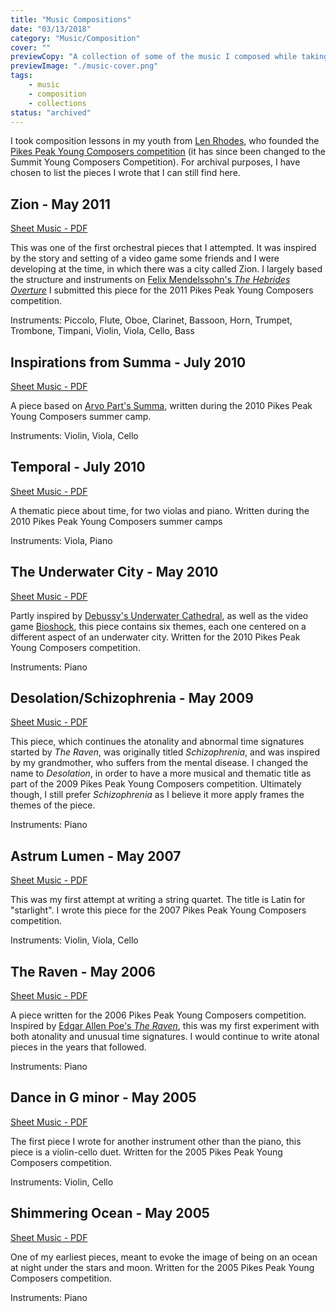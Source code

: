 ```yaml
---
title: "Music Compositions"
date: "03/13/2018"
category: "Music/Composition"
cover: ""
previewCopy: "A collection of some of the music I composed while taking composition lessons"
previewImage: "./music-cover.png"
tags:
    - music
    - composition
    - collections
status: "archived"
---
```

I took composition lessons in my youth from [Len Rhodes](https://lenrhodesmusic.com/), who founded the [Pikes Peak Young Composers competition](https://summitmusicandarts.org/pages/young-composers-competition) (it has since been changed to the Summit Young Composers Competition). For archival purposes, I have chosen to list the pieces I wrote that I can still find here.

## Zion - May 2011
[Sheet Music - PDF](./zion-tbj.pdf)

This was one of the first orchestral pieces that I attempted. It was inspired by the story and setting of a video game some friends and I were developing at the time, in which there was a city called Zion. I largely based the structure and instruments on [Felix Mendelssohn's _The Hebrides Overture_](https://www.youtube.com/watch?v=a3MiETaBSnc) I submitted this piece for the 2011 Pikes Peak Young Composers competition.

Instruments: Piccolo, Flute, Oboe, Clarinet, Bassoon, Horn, Trumpet, Trombone, Timpani, Violin, Viola, Cello, Bass

## Inspirations from Summa - July 2010
[Sheet Music - PDF](./inspirations-from-summa-tbj.pdf)

A piece based on [Arvo Part's Summa](https://www.youtube.com/watch?v=PzSlmWQuHFw), written during the 2010 Pikes Peak Young Composers summer camp.

Instruments: Violin, Viola, Cello

## Temporal - July 2010
[Sheet Music - PDF](./temporal-tbj.pdf)

A thematic piece about time, for two violas and piano.  Written during the 2010 Pikes Peak Young Composers summer camps

Instruments: Viola, Piano

## The Underwater City - May 2010

<sc-audio-player track-number="442830624" secret-token="s-K4fdH"></sc-audio-player>

[Sheet Music - PDF](./the-underwater-city-tbj.pdf)

Partly inspired by [Debussy's Underwater Cathedral](https://www.youtube.com/watch?v=JAVyKDDsM3s), as well as the video game [Bioshock](https://en.wikipedia.org/wiki/BioShock), this piece contains six themes, each one centered on a different aspect of an underwater city. Written for the 2010 Pikes Peak Young Composers competition.

Instruments: Piano

## Desolation/Schizophrenia - May 2009
[Sheet Music - PDF](./desolation-tbj.pdf)

This piece, which continues the atonality and abnormal time signatures started by _The Raven_, was originally titled _Schizophrenia_, and was inspired by my grandmother, who suffers from the mental disease. I changed the name to _Desolation_, in order to have a more musical and thematic title as part of the 2009 Pikes Peak Young Composers competition. Ultimately though, I still prefer _Schizophrenia_ as I believe it more apply frames the themes of the piece.

Instruments: Piano

## Astrum Lumen - May 2007
[Sheet Music - PDF](./astrum-lumen-tbj.pdf)

This was my first attempt at writing a string quartet. The title is Latin for "starlight". I wrote this piece for the 2007 Pikes Peak Young Composers competition.

Instruments: Violin, Viola, Cello

## The Raven - May 2006
[Sheet Music - PDF](./the-raven-tbj.pdf)

A piece written for the 2006 Pikes Peak Young Composers competition. Inspired by [Edgar Allen Poe's _The Raven_](https://en.wikipedia.org/wiki/The_Raven), this was my first experiment with both atonality and unusual time signatures. I would continue to write atonal pieces in the years that followed.

Instruments: Piano

## Dance in G minor - May 2005

<sc-audio-player track-number="442863309" secret-token="s-M6Ukz"></sc-audio-player>

[Sheet Music - PDF](./dance-in-g-minor-tbj.pdf)

The first piece I wrote for another instrument other than the piano, this piece is a violin-cello duet. Written for the 2005 Pikes Peak Young Composers competition.

Instruments: Violin, Cello

## Shimmering Ocean - May 2005

<sc-audio-player track-number="442850070" secret-token="s-WER9M"></sc-audio-player>

[Sheet Music - PDF](./shimmering-ocean-tbj.pdf)

One of my earliest pieces, meant to evoke the image of being on an ocean at night under the stars and moon. Written for the 2005 Pikes Peak Young Composers competition.

Instruments: Piano
